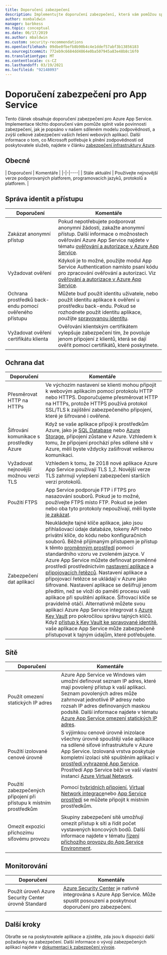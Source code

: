 ```yaml
---
title: Doporučení zabezpečení
description: Implementujte doporučení zabezpečení, která vám pomůžou splnit vaše povinnosti zabezpečení, jak uvádí náš sdílený model zodpovědnosti. Zvyšte zabezpečení své aplikace.
author: msmbaldwin
manager: barbkess
ms.topic: conceptual
ms.date: 06/17/2019
ms.author: mbaldwin
ms.custom: security-recommendations
ms.openlocfilehash: 09dbe0fbefb8b90b4c4e1ddef57abf3b13856183
ms.sourcegitcommit: 772eb9c6684dd4864e0ba507945a83e48b8c16f0
ms.translationtype: MT
ms.contentlocale: cs-CZ
ms.lasthandoff: 03/19/2021
ms.locfileid: "92148093"
---
```

# <a name="security-recommendations-for-app-service"></a>Doporučení zabezpečení pro App Service

Tento článek obsahuje doporučení zabezpečení pro Azure App Service. Implementace těchto doporučení vám pomůže splnit vaše povinnosti zabezpečení, jak je popsáno v našem sdíleném modelu zodpovědnosti, a zvýší celkové zabezpečení vašich řešení webových aplikací. Další informace o tom, co Microsoft potřebuje k plnění zodpovědností od poskytovatele služeb, najdete v článku [zabezpečení infrastruktury Azure](../security/fundamentals/infrastructure.md).

## <a name="general"></a>Obecné

| Doporučení | Komentáře |
|-|-|----|
| Stále aktuální | Používejte nejnovější verze podporovaných platforem, programovacích jazyků, protokolů a platforem. |

## <a name="identity-and-access-management"></a>Správa identit a přístupu

| Doporučení | Komentáře |
|-|----|
| Zakázat anonymní přístup | Pokud nepotřebujete podporovat anonymní žádosti, zakažte anonymní přístup. Další informace o možnostech ověřování Azure App Service najdete v tématu [ověřování a autorizace v Azure App Service](overview-authentication-authorization.md).|
| Vyžadovat ověření | Kdykoli je to možné, použijte modul App Service Authentication namísto psaní kódu pro zpracování ověřování a autorizaci. Viz [ověřování a autorizace v Azure App Service](overview-authentication-authorization.md). |
| Ochrana prostředků back-endu pomocí ověřeného přístupu | Můžete buď použít identitu uživatele, nebo použít identitu aplikace k ověření u prostředku back-endu. Pokud se rozhodnete použít identitu aplikace, použijte [spravovanou identitu](overview-managed-identity.md).
| Vyžadovat ověření certifikátu klienta | Ověřování klientským certifikátem vylepšuje zabezpečení tím, že povoluje jenom připojení z klientů, která se dají ověřit pomocí certifikátů, které poskytnete. |

## <a name="data-protection"></a>Ochrana dat

| Doporučení | Komentáře |
|-|-|
| Přesměrovat HTTP na HTTPs | Ve výchozím nastavení se klienti mohou připojit k webovým aplikacím pomocí protokolu HTTP nebo HTTPS. Doporučujeme přesměrovat HTTP na HTTPs, protože HTTPS používá protokol SSL/TLS k zajištění zabezpečeného připojení, které je šifrované i ověřené. |
| Šifrování komunikace s prostředky Azure | Když se vaše aplikace připojí k prostředkům Azure, jako je [SQL Database](https://azure.microsoft.com/services/sql-database/) nebo [Azure Storage](../storage/index.yml), připojení zůstane v Azure. Vzhledem k tomu, že připojení prochází přes sdílené sítě v Azure, měli byste vždycky zašifrovat veškerou komunikaci. |
| Vyžadovat nejnovější možnou verzi TLS | Vzhledem k tomu, že 2018 nové aplikace Azure App Service používají TLS 1,2. Novější verze TLS zahrnují vylepšení zabezpečení starších verzí protokolů. |
| Použití FTPS | App Service podporuje FTP i FTPS pro nasazování souborů. Pokud je to možné, používejte FTPS místo FTP. Pokud se jeden nebo oba tyto protokoly nepoužívají, měli byste [je zakázat](deploy-ftp.md#enforce-ftps). |
| Zabezpečení dat aplikací | Neukládejte tajné klíče aplikace, jako jsou přihlašovací údaje databáze, tokeny API nebo privátní klíče, do kódu nebo konfiguračních souborů. Běžně přijímaným přístupem je přístup k těmto [proměnným prostředí](https://wikipedia.org/wiki/Environment_variable) pomocí standardního vzoru ve zvoleném jazyce. V Azure App Service můžete definovat proměnné prostředí prostřednictvím [nastavení aplikace](./configure-common.md) a [připojovacích řetězců](./configure-common.md). Nastavení aplikace a připojovací řetězce se ukládají v Azure jako šifrované. Nastavení aplikace se dešifrují jenom předtím, než se vloží do paměti procesu vaší aplikace při spuštění aplikace. Šifrovací klíče se pravidelně otáčí. Alternativně můžete svou aplikaci Azure App Service integrovat s [Azure Key Vault](../key-vault/index.yml) pro pokročilou správu tajných klíčů. Když [přístup k Key Vault ke spravované identitě](../key-vault/general/tutorial-net-create-vault-azure-web-app.md), vaše aplikace App Service může zabezpečeně přistupovat k tajným údajům, které potřebujete. |

## <a name="networking"></a>Sítě

| Doporučení | Komentáře |
|-|-|
| Použít omezení statických IP adres | Azure App Service ve Windows vám umožní definovat seznam IP adres, které mají povolený přístup k vaší aplikaci. Seznam povolených adres může zahrnovat jednotlivé IP adresy nebo rozsah IP adres definovaných maskou podsítě. Další informace najdete v tématu [Azure App Service omezení statických IP adres](app-service-ip-restrictions.md).  |
| Použití izolované cenové úrovně | S výjimkou cenové úrovně inizolace všechny úrovně spouštějí vaše aplikace na sdílené síťové infrastruktuře v Azure App Service. Izolovaná vrstva poskytuje kompletní izolaci sítě spuštěním aplikací v [prostředí vyhrazené App Service](environment/intro.md). Prostředí App Service běží ve vaší vlastní instanci [Azure Virtual Network](../virtual-network/index.yml).|
| Použití zabezpečených připojení při přístupu k místním prostředkům | Pomocí [hybridních připojení](app-service-hybrid-connections.md), [Virtual Network integrace](web-sites-integrate-with-vnet.md)nebo [App Service prostředí](environment/intro.md) se můžete připojit k místním prostředkům. |
| Omezit expozici příchozímu síťovému provozu | Skupiny zabezpečení sítě umožňují omezit přístup k síti a řídit počet vystavených koncových bodů. Další informace najdete v tématu [řízení příchozího provozu do App Service Environment](environment/app-service-app-service-environment-control-inbound-traffic.md). |

## <a name="monitoring"></a>Monitorování

| Doporučení | Komentáře |
|-|-|
|Použít úroveň Azure Security Center úrovně Standard | [Azure Security Center](../security-center/defender-for-app-service-introduction.md) je nativně integrována s Azure App Service. Může spustit posouzení a poskytnout doporučení pro zabezpečení. |

## <a name="next-steps"></a>Další kroky

Obraťte se na poskytovatele aplikace a zjistěte, zda jsou k dispozici další požadavky na zabezpečení. Další informace o vývoji zabezpečených aplikací najdete v [dokumentaci k zabezpečení vývoje](https://azure.microsoft.com/resources/develop-secure-applications-on-azure/).
